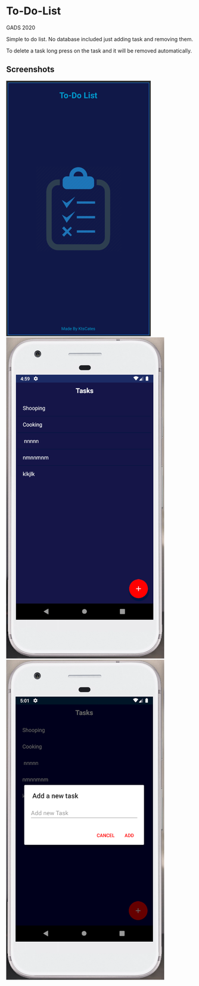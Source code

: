 # To-Do-List
GADS 2020

Simple to do list. No database included just adding task and removing them. 

To delete a task long press on the task and it will be removed automatically.

## Screenshots
![ScreenShot](screenshots/splash.png)
![ScreenShot](screenshots/tasks.png)
![ScreenShot](screenshots/add.png)
